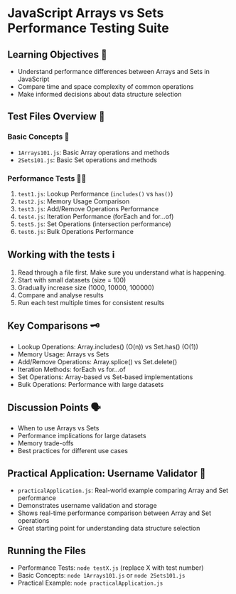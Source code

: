 # JavaScript Arrays vs Sets Performance Testing Suite

## Learning Objectives 📒
- Understand performance differences between Arrays and Sets in JavaScript
- Compare time and space complexity of common operations
- Make informed decisions about data structure selection

## Test Files Overview 🔎

### Basic Concepts 👶
- `1Arrays101.js`: Basic Array operations and methods
- `2Sets101.js`: Basic Set operations and methods

### Performance Tests 🏃‍♀️
1. `test1.js`: Lookup Performance (`includes()` vs `has()`)
2. `test2.js`: Memory Usage Comparison
3. `test3.js`: Add/Remove Operations Performance
4. `test4.js`: Iteration Performance (forEach and for...of)
5. `test5.js`: Set Operations (intersection performance)
6. `test6.js`: Bulk Operations Performance

## Working with the tests ℹ

1. Read through a file first. Make sure you understand what is happening.
1. Start with small datasets (size = 100)
1. Gradually increase size (1000, 10000, 100000)
1. Compare and analyse results
1. Run each test multiple times for consistent results

## Key Comparisons 🗝️

- Lookup Operations: Array.includes() (O(n)) vs Set.has() (O(1))
- Memory Usage: Arrays vs Sets
- Add/Remove Operations: Array.splice() vs Set.delete()
- Iteration Methods: forEach vs for...of
- Set Operations: Array-based vs Set-based implementations
- Bulk Operations: Performance with large datasets

## Discussion Points 🗣️
- When to use Arrays vs Sets
- Performance implications for large datasets
- Memory trade-offs
- Best practices for different use cases


## Practical Application: Username Validator 👥
- `practicalApplication.js`: Real-world example comparing Array and Set performance
- Demonstrates username validation and storage
- Shows real-time performance comparison between Array and Set operations
- Great starting point for understanding data structure selection



## Running the Files
- Performance Tests: ```node testX.js``` (replace X with test number)
- Basic Concepts: ```node 1Arrays101.js``` or ```node 2Sets101.js```
- Practical Example: ```node practicalApplication.js```